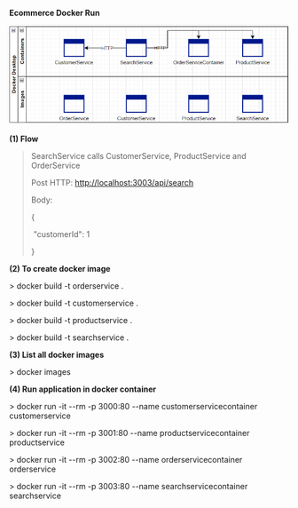 **Ecommerce Docker Run**

![Image](image1.png)

**(1) Flow**

> SearchService calls CustomerService, ProductService and OrderService
>
> Post HTTP: <http://localhost:3003/api/search>
>
> Body:
>
> {
>
> \"customerId\": 1
>
> }

**(2) To create docker image**

  \> docker build -t orderservice .

  \> docker build -t customerservice .

  \> docker build -t productservice .

  \> docker build -t searchservice .

**(3) List all docker images**

  \> docker images

**(4) Run application in docker container**

  \> docker run -it \--rm -p 3000:80 \--name customerservicecontainer
  customerservice

  \> docker run -it \--rm -p 3001:80 \--name productservicecontainer
  productservice

  \> docker run -it \--rm -p 3002:80 \--name orderservicecontainer
  orderservice

  \> docker run -it \--rm -p 3003:80 \--name searchservicecontainer
  searchservice
